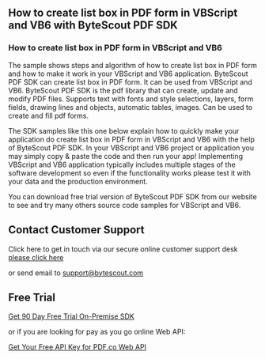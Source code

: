 ## How to create list box in PDF form in VBScript and VB6 with ByteScout PDF SDK

### How to create list box in PDF form in VBScript and VB6

The sample shows steps and algorithm of how to create list box in PDF form and how to make it work in your VBScript and VB6 application. ByteScout PDF SDK can create list box in PDF form. It can be used from VBScript and VB6. ByteScout PDF SDK is the pdf library that can create, update and modify PDF files. Supports text with fonts and style selections, layers, form fields, drawing lines and objects, automatic tables, images. Can be used to create and fill pdf forms.

The SDK samples like this one below explain how to quickly make your application do create list box in PDF form in VBScript and VB6 with the help of ByteScout PDF SDK. In your VBScript and VB6 project or application you may simply copy & paste the code and then run your app! Implementing VBScript and VB6 application typically includes multiple stages of the software development so even if the functionality works please test it with your data and the production environment.

You can download free trial version of ByteScout PDF SDK from our website to see and try many others source code samples for VBScript and VB6.

## Contact Customer Support

Click here to get in touch via our secure online customer support desk [please click here](https://bytescout.zendesk.com/hc/en-us/requests/new?subject=ByteScout%20PDF%20SDK%20Question)

or send email to [support@bytescout.com](mailto:support@bytescout.com?subject=ByteScout%20PDF%20SDK%20Question) 

## Free Trial

[Get 90 Day Free Trial On-Premise SDK](https://bytescout.com/download/web-installer?utm_source=github-readme)

or if you are looking for pay as you go online Web API:

[Get Your Free API Key for PDF.co Web API](https://pdf.co/documentation/api?utm_source=github-readme)